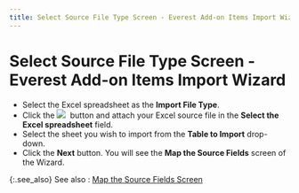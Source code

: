 ```yaml
---
title: Select Source File Type Screen - Everest Add-on Items Import Wizard
---
```


# Select Source File Type Screen - Everest Add-on Items Import Wizard

- Select the Excel  spreadsheet as the **Import File Type**.
- Click the ![]({{site.utl_baseurl}}/img/importmatrix_select_file_button_ut.gif)  button  and attach your Excel source file in the **Select 
 the Excel spreadsheet** field.
- Select the sheet  you wish to import from the **Table to 
 Import** drop-down.
- Click the **Next** button. You will see the **Map 
 the Source Fields** screen of the Wizard.



{:.see_also}
See also
: [Map  the Source Fields Screen]({{site.utl_baseurl}}/db-utils/add-on-items-import/map_the_source_fields_screen_-_add-on_items_import_wizard.html)
